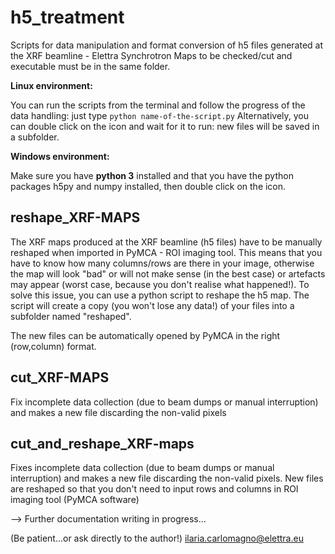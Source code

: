 # h5_treatment
Scripts for data manipulation and format conversion of h5 files generated at the XRF beamline - Elettra Synchrotron
Maps to be checked/cut and executable must be in the same folder.

**Linux environment:**

You can run the scripts from the terminal and follow the progress of the data handling: just type ```python name-of-the-script.py```
Alternatively, you can double click on the icon and wait for it to run: new files will be saved in a subfolder.

**Windows environment:**

Make sure you have **python 3** installed and that you have the python packages h5py and numpy installed, then double click on the icon.

## reshape_XRF-MAPS 
The XRF maps produced at the XRF beamline (h5 files) have to be manually reshaped when imported in PyMCA - ROI imaging tool.
This means that you have to know how many columns/rows are there in your image, otherwise the map will look "bad" or will not make sense (in the best case) or artefacts may appear (worst case, because you don't realise what happened!). To solve this issue, you can use a python script to reshape the h5 map. The script will create a copy (you won't lose any data!) of your files into a subfolder named "reshaped".

The new files can be automatically opened by PyMCA in the right (row,column) format.

## cut_XRF-MAPS
Fix incomplete data collection (due to beam dumps or manual interruption) and makes a new file discarding the non-valid pixels

## cut_and_reshape_XRF-maps
Fixes incomplete data collection (due to beam dumps or manual interruption) and makes a new file discarding the non-valid pixels.
New files are reshaped so that you don't need to input rows and columns in ROI imaging tool (PyMCA software)




--> Further documentation writing in progress...

(Be patient...or ask directly to the author!)
ilaria.carlomagno@elettra.eu
